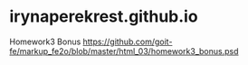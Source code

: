 # irynaperekrest.github.io
Homework3 Bonus
https://github.com/goit-fe/markup_fe2o/blob/master/html_03/homework3_bonus.psd

